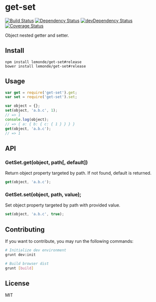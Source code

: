 # get-set
[![Build Status][status]](https://travis-ci.org/lemonde/get-set)
[![Dependency Status][deps]](https://david-dm.org/lemonde/get-set)
[![devDependency Status][devdeps]](https://david-dm.org/lemonde/get-set#info=devDependencies)
[![Coverage Status][coverage]](https://coveralls.io/r/lemonde/get-set)

[status]: https://travis-ci.org/lemonde/get-set.svg?branch=master
[deps]: https://david-dm.org/lemonde/get-set.svg?theme=shields.io
[devdeps]: https://david-dm.org/lemonde/get-set/dev-status.svg?theme=shields.io
[coverage]: https://img.shields.io/coveralls/lemonde/get-set.svg

Object nested getter and setter.

## Install

```
npm install lemonde/get-set#release
bower install lemonde/get-set#release
```

## Usage

```js
var get = require('get-set').get;
var set = require('get-set').set;

var object = {};
set(object, 'a.b.c', 1);
// => 1
console.log(object);
// => { a: { b: { c: { 1 } } } }
get(object, 'a.b.c');
// => 1
```

## API

### GetSet.get(object, path[, default])

Return object property targeted by path. If not found, default is returned.

```js
get(object, 'a.b.c');
```

### GetSet.set(object, path, value);

Set object property targeted by path with provided value.

```js
set(object, 'a.b.c', true);
```
## Contributing

If you want to contribute, you may run the following commands:

```bash
# Initialize dev environment
grunt dev:init

# Build browser dist
grunt [build]
```

## License

MIT
